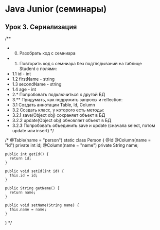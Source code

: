 # Java Junior (семинары)
## Урок 3. Сериализация
/**
* 0. Разобрать код с семниара
* 1. Повторить код с семниара без подглядываний на таблице Student с полями:
* 1.1 id - int
* 1.2 firstName - string
* 1.3 secondName - string
* 1.4 age - int
* 2.* Попробовать подключиться к другой БД
* 3.** Придумать, как подружить запросы и reflection:
* 3.1 Создать аннотации Table, Id, Column
* 3.2 Создать класс, у которого есть методы:
* 3.2.1 save(Object obj) сохраняет объект в БД
* 3.2.2 update(Object obj) обновляет объект в БД
* 3.2.3 Попробовать объединить save и update (сначала select, потом update или insert)
  */

/*
@Table(name = "person")
static class Person {
@Id
@Column(name = "id")
private int id;
@Column(name = "name")
private String name;

    public int getId() {
      return id;
    }

    public void setId(int id) {
      this.id = id;
    }

    public String getName() {
      return name;
    }

    public void setName(String name) {
      this.name = name;
    }
}
*/